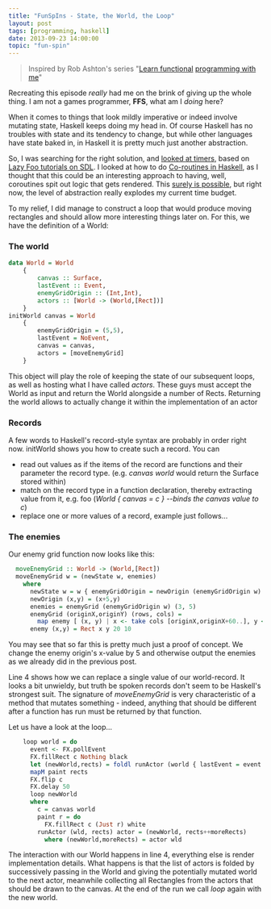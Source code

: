 ```yaml
---
title: "FunSpIns - State, the World, the Loop"
layout: post
tags: [programming, haskell]
date: 2013-09-23 14:00:00
topic: "fun-spin"
---
```


<TopicToc topicId="fun-spin" header="Functional space-invaders series" />

> Inspired by Rob Ashton's series "[Learn functional][4] [programming with me][6]"

Recreating this episode *really* had me on the brink of giving up the whole thing. I am not a games programmer, **FFS**, what am I *doing* here?

When it comes to things that look mildly imperative or indeed involve mutating state, Haskell keeps doing my head in. Of course Haskell has no troubles with state and its tendency to change, but while other languages have state baked in, in Haskell it is pretty much just another abstraction.

So, I was searching for the right solution, and [looked at timers][2], based on [Lazy Foo tutorials on SDL][3]. I looked at how to do [Co-routines in Haskell][1], as I thought that this could be an interesting approach to having, well, coroutines spit out logic that gets rendered. This [surely is possible][5], but right now, the level of abstraction really explodes my current time budget.

To my relief, I did manage to construct a loop that would produce moving rectangles and should allow more interesting things later on. For this, we have the definition of a World:

### The world

```haskell
data World = World 
	{
		canvas :: Surface,
		lastEvent :: Event,
		enemyGridOrigin :: (Int,Int),
		actors :: [World -> (World,[Rect])]
	}
initWorld canvas = World 
	{ 
		enemyGridOrigin = (5,5), 
		lastEvent = NoEvent, 
		canvas = canvas, 
		actors = [moveEnemyGrid] 
	}
```

This object will play the role of keeping the state of our subsequent loops, as well as hosting what I have called *actors*. These guys must accept the World as input and return the World alongside a number of Rects. Returning the world allows to actually change it within the implementation of an actor

### Records

A few words to Haskell's record-style syntax are probably in order right now. initWorld shows you how to create such a record. You can

* read out values as if the items of the record are functions and their parameter the record type. (e.g. *canvas world* would return the Surface stored within)
* match on the record type in a function declaration, thereby extracting value from it, e.g. foo (*World { canvas = c } --binds the canvas value to c*)
* replace one or more values of a record, example just follows...

### The enemies

Our enemy grid function now looks like this:

```haskell
  moveEnemyGrid :: World -> (World,[Rect])
  moveEnemyGrid w = (newState w, enemies)
	where
      newState w = w { enemyGridOrigin = newOrigin (enemyGridOrigin w) }
	  newOrigin (x,y) = (x+5,y)
	  enemies = enemyGrid (enemyGridOrigin w) (3, 5)
	  enemyGrid (originX,originY) (rows, cols) = 
	    map enemy [ (x, y) | x <- take cols [originX,originX+60..], y <- take rows [originY,originY+30..]]
	  enemy (x,y) = Rect x y 20 10
```
 
You may see that so far this is pretty much just a proof of concept. We change the enemy origin's x-value by 5 and otherwise output
the enemies as we already did in the previous post.

Line 4 shows how we can replace a single value of our world-record. It looks a bit unwieldy, but truth be spoken records don't seem to be Haskell's strongest suit.
The signature of *moveEnemyGrid* is very characteristic of a method that mutates something - indeed, anything that should be different after a function has run must be returned by that function.

Let us have a look at the loop...

```haskell
	loop world = do
	  event <- FX.pollEvent
	  FX.fillRect c Nothing black
	  let (newWorld,rects) = foldl runActor (world { lastEvent = event }, []) $ actors world
	  mapM paint rects
	  FX.flip c
	  FX.delay 50
	  loop newWorld
	  where
	    c = canvas world
	    paint r = do
	      FX.fillRect c (Just r) white
	    runActor (wld, rects) actor = (newWorld, rects++moreRects)
	      where (newWorld,moreRects) = actor wld
```

The interaction with our World happens in line 4, everything else is render implementation details. What happens is that the list of actors is folded by successively passing in the World and giving the potentially mutated world to the next actor, meanwhile collecting all Rectangles from the actors that should be drawn to the canvas. At the end of the run we call *loop* again with the new world.

  [1]: http://random.axman6.com/blog/?p=231
  [2]: https://github.com/snkkid/LazyFooHaskell/tree/master/lesson20
  [3]: http://lazyfoo.net/SDL_tutorials/
  [4]: http://codeofrob.com/entries/learn-functional-programming-with-me---mutating-lots-of-state.html
  [5]: http://jshaskell.blogspot.de/2012/09/breakout.html
  [6]: http://codeofrob.com/entries/learn-functional-programming-with-me---improving-our-data-structure-with-maps.html
